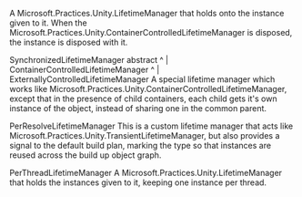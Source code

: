 A Microsoft.Practices.Unity.LifetimeManager that holds onto the instance given to it. When the Microsoft.Practices.Unity.ContainerControlledLifetimeManager is disposed, the instance is disposed with it.

SynchronizedLifetimeManager abstract
	^
	|
ContainerControlledLifetimeManager
	^
	|
ExternallyControlledLifetimeManager
A special lifetime manager which works like Microsoft.Practices.Unity.ContainerControlledLifetimeManager, except that in the presence of child containers, each child gets it's own instance of the object, instead of sharing one in the common parent.


PerResolveLifetimeManager
This is a custom lifetime manager that acts like Microsoft.Practices.Unity.TransientLifetimeManager, but also provides a signal to the default build plan, marking the type so that instances are reused across the build up object graph.

PerThreadLifetimeManager
A Microsoft.Practices.Unity.LifetimeManager that holds the instances given to it, keeping one instance per thread.